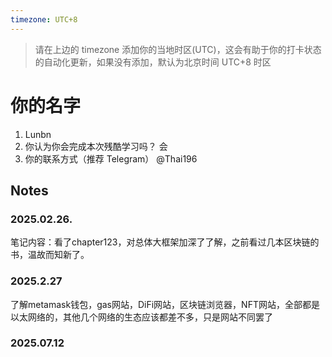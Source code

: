 ```yaml
---
timezone: UTC+8
---
```


> 请在上边的 timezone 添加你的当地时区(UTC)，这会有助于你的打卡状态的自动化更新，如果没有添加，默认为北京时间 UTC+8 时区


# 你的名字

1. Lunbn
2. 你认为你会完成本次残酷学习吗？  会
3. 你的联系方式（推荐 Telegram）  @Thai196

## Notes

<!-- Content_START -->

### 2025.02.26.

笔记内容：看了chapter123，对总体大框架加深了了解，之前看过几本区块链的书，温故而知新了。

### 2025.2.27

了解metamask钱包，gas网站，DiFi网站，区块链浏览器，NFT网站，全部都是以太网络的，其他几个网络的生态应该都差不多，只是网站不同罢了
### 2025.07.12

<!-- Content_END -->
